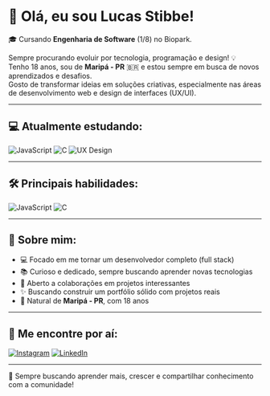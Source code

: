 # 👋 Olá, eu sou Lucas Stibbe!

🎓 Cursando **Engenharia de Software** (1/8) no Biopark.

Sempre procurando evoluir por tecnologia, programação e design! 💡  
Tenho 18 anos, sou de **Maripá - PR** 🇧🇷 e estou sempre em busca de novos aprendizados e desafios.  
Gosto de transformar ideias em soluções criativas, especialmente nas áreas de desenvolvimento web e design de interfaces (UX/UI).

---

## 💻 Atualmente estudando:
![JavaScript](https://img.shields.io/badge/JavaScript-F7DF1E?logo=javascript&logoColor=black)
![C](https://img.shields.io/badge/C-00599C?logo=c&logoColor=white)
![UX Design](https://img.shields.io/badge/UX%20Design-FF4088?logo=figma&logoColor=white)

---

## 🛠️ Principais habilidades:
![JavaScript](https://img.shields.io/badge/JavaScript-F7DF1E?logo=javascript&logoColor=black)
![C](https://img.shields.io/badge/C-00599C?logo=c&logoColor=white)

---

## 🌱 Sobre mim:
- 💻 Focado em me tornar um desenvolvedor completo (full stack)
- 📚 Curioso e dedicado, sempre buscando aprender novas tecnologias
- 🤝 Aberto a colaborações em projetos interessantes
- ✨ Buscando construir um portfólio sólido com projetos reais
- 🏡 Natural de **Maripá - PR**, com 18 anos

---

## 📱 Me encontre por aí:
[![Instagram](https://img.shields.io/badge/Instagram-E4405F?logo=instagram&logoColor=white)](https://www.instagram.com/lucas_stibbe)
[![LinkedIn](https://img.shields.io/badge/LinkedIn-0077B5?logo=linkedin&logoColor=white)](https://www.linkedin.com/in/lucas-stibbe)

---

🚀 Sempre buscando aprender mais, crescer e compartilhar conhecimento com a comunidade!

<!---
lucasstibbe/lucasstibbe is a ✨ special ✨ repository because its `README.md` (this file) appears on your GitHub profile.
You can click the Preview link to take a look at your changes.
--->
